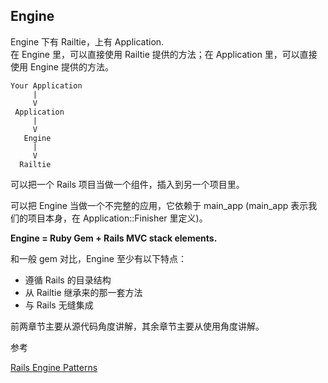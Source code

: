 ## Engine

Engine 下有 Railtie，上有 Application.  
在 Engine 里，可以直接使用 Railtie 提供的方法；在 Application 里，可以直接使用 Engine 提供的方法。

```
Your Application
     |
     V
 Application
     |
     V
   Engine
     |
     V
  Railtie
```

可以把一个 Rails 项目当做一个组件，插入到另一个项目里。

可以把 Engine 当做一个不完整的应用，它依赖于 main_app (main_app 表示我们的项目本身，在 Application::Finisher 里定义)。

**Engine = Ruby Gem + Rails MVC stack elements.**

和一般 gem 对比，Engine 至少有以下特点：

- 遵循 Rails 的目录结构
- 从 Railtie 继承来的那一套方法
- 与 Rails 无缝集成

前两章节主要从源代码角度讲解，其余章节主要从使用角度讲解。

参考

[Rails Engine Patterns](http://www.slideshare.net/AndyMaleh/rails-engine-patterns)
